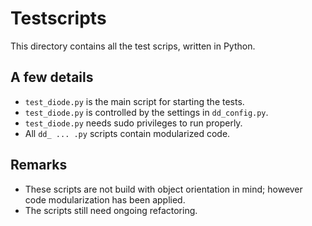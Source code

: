 # Testscripts

This directory contains all the test scrips, written in Python.<br>

## A few details
- `test_diode.py` is the main script for starting the tests.
- `test_diode.py` is controlled by the settings in `dd_config.py`.
- `test_diode.py` needs sudo privileges to run properly.
- All `dd_ ... .py` scripts contain modularized code.

## Remarks
- These scripts are not build with object orientation in mind; however code modularization has been applied.
- The scripts still need ongoing refactoring.
